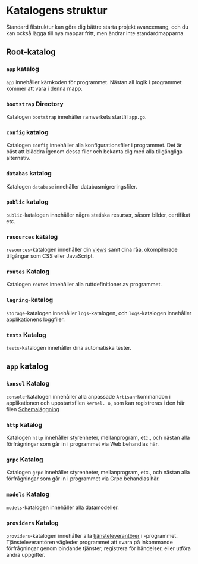 # Katalogens struktur

Standard filstruktur kan göra dig bättre starta projekt avancemang, och du kan också lägga till nya mappar fritt, men
ändrar inte standardmapparna.

## Root-katalog

### `app` katalog

`app` innehåller kärnkoden för programmet. Nästan all logik i programmet kommer att vara i denna mapp.

### `bootstrap` Directory

Katalogen `bootstrap` innehåller ramverkets startfil `app.go`.

### `config` katalog

Katalogen `config` innehåller alla konfigurationsfiler i programmet. Det är bäst att bläddra igenom dessa filer och
bekanta dig med alla tillgängliga alternativ.

### `databas` katalog

Katalogen `database` innehåller databasmigreringsfiler.

### `public` katalog

`public`-katalogen innehåller några statiska resurser, såsom bilder, certifikat etc.

### `resources` katalog

`resources`-katalogen innehåller din [views](../basic/views) samt dina råa, okompilerade tillgångar som
CSS eller JavaScript.

### `routes` Katalog

Katalogen `routes` innehåller alla ruttdefinitioner av programmet.

### `lagring`-katalog

`storage`-katalogen innehåller `logs`-katalogen, och `logs`-katalogen innehåller applikationens loggfiler.

### `tests` Katalog

`tests`-katalogen innehåller dina automatiska tester.

## `app` katalog

### `konsol` Katalog

`console`-katalogen innehåller alla anpassade `Artisan`-kommandon i applikationen och uppstartsfilen
`kernel. o`, som kan registreras i den här filen [Schemaläggning](../advanced/schedule)

### `http` katalog

Katalogen `http` innehåller styrenheter, mellanprogram, etc., och nästan alla förfrågningar som går in i programmet via
Web behandlas här.

### `grpc` Katalog

Katalogen `grpc` innehåller styrenheter, mellanprogram, etc., och nästan alla förfrågningar som går in i programmet via
Grpc behandlas här.

### `models` Katalog

`models`-katalogen innehåller alla datamodeller.

### `providers` Katalog

`providers`-katalogen innehåller alla [tjänsteleverantörer](../foundation/providers) i
-programmet. Tjänsteleverantören vägleder programmet att svara på inkommande förfrågningar genom bindande tjänster, registrera
för händelser, eller utföra andra uppgifter.

